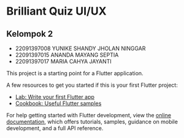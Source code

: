# Brilliant Quiz UI/UX

## Kelompok 2
- 22091397008 YUNIKE SHANDY JHOLAN NINGGAR
- 22091397015 ANANDA MAYANG SEPTIA
- 22091397017 MARIA CAHYA JAYANTI

This project is a starting point for a Flutter application.

A few resources to get you started if this is your first Flutter project:

- [Lab: Write your first Flutter app](https://docs.flutter.dev/get-started/codelab)
- [Cookbook: Useful Flutter samples](https://docs.flutter.dev/cookbook)

For help getting started with Flutter development, view the
[online documentation](https://docs.flutter.dev/), which offers tutorials,
samples, guidance on mobile development, and a full API reference.
